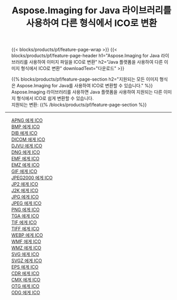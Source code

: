 ﻿---
title: Aspose.Imaging for Java 라이브러리를 사용하여 다른 형식에서 ICO로 변환 
weight: 3920
url: /ko/java/conversion/to/ico 
lang: ko
langdirlevel: 2
locales: zh-hans,ja,it,ru,de,es,fr,nl,id,lt,pl,pt,vi,tr,ko,zh-hant,ar,hi,th,sv,cs,uk,he
description: Aspose.Imaging을 사용하면 Java를 사용하여 다른 형식에서 ICO로 변환할 수 있습니다.
---

{{< blocks/products/pf/feature-page-wrap >}}
{{< blocks/products/pf/feature-page-header h1="Aspose.Imaging for Java 라이브러리를 사용하여 이미지 파일을 ICO로 변환" h2="Java 플랫폼을 사용하여 다른 이미지 형식에서 ICO로 변환" downloadText="다운로드" >}}


{{% blocks/products/pf/feature-page-section  h2="지원되는 모든 이미지 형식은 Aspose.Imaging for Java를 사용하여 ICO로 변환할 수 있습니다." %}}
Aspose.Imaging 라이브러리를 사용하면 Java 플랫폼을 사용하여 지원되는 다른 이미지 형식에서 ICO로 쉽게 변환할 수 있습니다.
<br/>
지원되는 변환:
{{% /blocks/products/pf/feature-page-section %}}
<div class="container-fluid productfamilypage bg-gray">
    <div class="convertypes bg-gray agp-content section">
        <div class="container">
		<hr style="margin-left:-20px;"/>
		<div class="row other-converters">
		    <div class='col-md-2 other-converter remove-lp remove-rp'><a href="/imaging/ko/java/conversion/apng-to-ico" >APNG 에게 ICO</a></div>
<div class='col-md-2 other-converter remove-lp remove-rp'><a href="/imaging/ko/java/conversion/bmp-to-ico" >BMP 에게 ICO</a></div>
<div class='col-md-2 other-converter remove-lp remove-rp'><a href="/imaging/ko/java/conversion/dib-to-ico" >DIB 에게 ICO</a></div>
<div class='col-md-2 other-converter remove-lp remove-rp'><a href="/imaging/ko/java/conversion/dicom-to-ico" >DICOM 에게 ICO</a></div>
<div class='col-md-2 other-converter remove-lp remove-rp'><a href="/imaging/ko/java/conversion/djvu-to-ico" >DJVU 에게 ICO</a></div>
<div class='col-md-2 other-converter remove-lp remove-rp'><a href="/imaging/ko/java/conversion/dng-to-ico" >DNG 에게 ICO</a></div>
<div class='col-md-2 other-converter remove-lp remove-rp'><a href="/imaging/ko/java/conversion/emf-to-ico" >EMF 에게 ICO</a></div>
<div class='col-md-2 other-converter remove-lp remove-rp'><a href="/imaging/ko/java/conversion/emz-to-ico" >EMZ 에게 ICO</a></div>
<div class='col-md-2 other-converter remove-lp remove-rp'><a href="/imaging/ko/java/conversion/gif-to-ico" >GIF 에게 ICO</a></div>
<div class='col-md-2 other-converter remove-lp remove-rp'><a href="/imaging/ko/java/conversion/jpeg2000-to-ico" >JPEG2000 에게 ICO</a></div>
<div class='col-md-2 other-converter remove-lp remove-rp'><a href="/imaging/ko/java/conversion/jp2-to-ico" >JP2 에게 ICO</a></div>
<div class='col-md-2 other-converter remove-lp remove-rp'><a href="/imaging/ko/java/conversion/j2k-to-ico" >J2K 에게 ICO</a></div>
<div class='col-md-2 other-converter remove-lp remove-rp'><a href="/imaging/ko/java/conversion/jpg-to-ico" >JPG 에게 ICO</a></div>
<div class='col-md-2 other-converter remove-lp remove-rp'><a href="/imaging/ko/java/conversion/jpeg-to-ico" >JPEG 에게 ICO</a></div>
<div class='col-md-2 other-converter remove-lp remove-rp'><a href="/imaging/ko/java/conversion/png-to-ico" >PNG 에게 ICO</a></div>
<div class='col-md-2 other-converter remove-lp remove-rp'><a href="/imaging/ko/java/conversion/tga-to-ico" >TGA 에게 ICO</a></div>
<div class='col-md-2 other-converter remove-lp remove-rp'><a href="/imaging/ko/java/conversion/tif-to-ico" >TIF 에게 ICO</a></div>
<div class='col-md-2 other-converter remove-lp remove-rp'><a href="/imaging/ko/java/conversion/tiff-to-ico" >TIFF 에게 ICO</a></div>
<div class='col-md-2 other-converter remove-lp remove-rp'><a href="/imaging/ko/java/conversion/webp-to-ico" >WEBP 에게 ICO</a></div>
<div class='col-md-2 other-converter remove-lp remove-rp'><a href="/imaging/ko/java/conversion/wmf-to-ico" >WMF 에게 ICO</a></div>
<div class='col-md-2 other-converter remove-lp remove-rp'><a href="/imaging/ko/java/conversion/wmz-to-ico" >WMZ 에게 ICO</a></div>
<div class='col-md-2 other-converter remove-lp remove-rp'><a href="/imaging/ko/java/conversion/svg-to-ico" >SVG 에게 ICO</a></div>
<div class='col-md-2 other-converter remove-lp remove-rp'><a href="/imaging/ko/java/conversion/svgz-to-ico" >SVGZ 에게 ICO</a></div>
<div class='col-md-2 other-converter remove-lp remove-rp'><a href="/imaging/ko/java/conversion/eps-to-ico" >EPS 에게 ICO</a></div>
<div class='col-md-2 other-converter remove-lp remove-rp'><a href="/imaging/ko/java/conversion/cdr-to-ico" >CDR 에게 ICO</a></div>
<div class='col-md-2 other-converter remove-lp remove-rp'><a href="/imaging/ko/java/conversion/cmx-to-ico" >CMX 에게 ICO</a></div>
<div class='col-md-2 other-converter remove-lp remove-rp'><a href="/imaging/ko/java/conversion/otg-to-ico" >OTG 에게 ICO</a></div>
<div class='col-md-2 other-converter remove-lp remove-rp'><a href="/imaging/ko/java/conversion/odg-to-ico" >ODG 에게 ICO</a></div>
                </div>
        </div>
    </div>
</div>
<br/>

